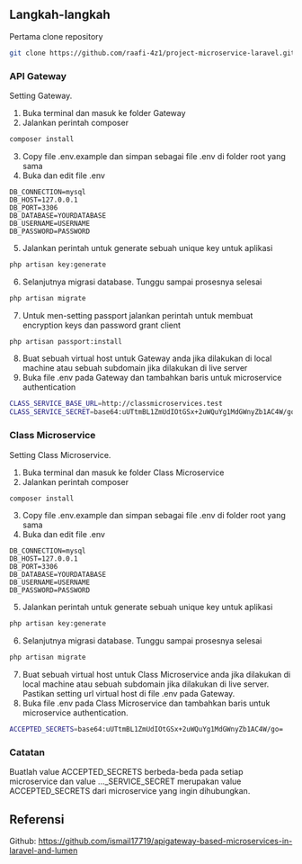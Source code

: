 ## Langkah-langkah

Pertama clone repository

```sh
git clone https://github.com/raafi-4z1/project-microservice-laravel.git
```
### API Gateway
Setting Gateway.
1. Buka terminal dan masuk ke folder Gateway
2. Jalankan perintah composer

```sh
composer install
```
3. Copy file .env.example dan simpan sebagai file .env di folder root yang sama
4. Buka dan edit file .env

```
DB_CONNECTION=mysql
DB_HOST=127.0.0.1
DB_PORT=3306
DB_DATABASE=YOURDATABASE
DB_USERNAME=USERNAME
DB_PASSWORD=PASSWORD
```
5. Jalankan perintah untuk generate sebuah unique key untuk aplikasi

```sh
php artisan key:generate
```
6.  Selanjutnya migrasi database. Tunggu sampai prosesnya selesai

```sh
php artisan migrate
```
7. Untuk men-setting passport jalankan perintah untuk membuat encryption keys dan password grant client

```sh
php artisan passport:install
```
8. Buat sebuah virtual host untuk Gateway anda jika dilakukan di local machine atau sebuah subdomain jika dilakukan di live server
9. Buka file .env pada Gateway dan tambahkan baris untuk microservice authentication

```sh
CLASS_SERVICE_BASE_URL=http://classmicroservices.test
CLASS_SERVICE_SECRET=base64:uUTtmBL1ZmUdIOtGSx+2uWQuYg1MdGWnyZb1AC4W/go=
```

### Class Microservice
Setting Class Microservice.
1. Buka terminal dan masuk ke folder Class Microservice
2. Jalankan perintah composer

```sh
composer install
```
3. Copy file .env.example dan simpan sebagai file .env di folder root yang sama
4. Buka dan edit file .env

```
DB_CONNECTION=mysql
DB_HOST=127.0.0.1
DB_PORT=3306
DB_DATABASE=YOURDATABASE
DB_USERNAME=USERNAME
DB_PASSWORD=PASSWORD
```
5. Jalankan perintah untuk generate sebuah unique key untuk aplikasi

```sh
php artisan key:generate
```
6.  Selanjutnya migrasi database. Tunggu sampai prosesnya selesai

```sh
php artisan migrate
```
7. Buat sebuah virtual host untuk Class Microservice anda jika dilakukan di local machine atau sebuah subdomain jika dilakukan di live server. Pastikan setting url virtual host di file .env pada Gateway.
8. Buka file .env pada Class Microservice dan tambahkan baris untuk microservice authentication.

```sh
ACCEPTED_SECRETS=base64:uUTtmBL1ZmUdIOtGSx+2uWQuYg1MdGWnyZb1AC4W/go=
```

### Catatan
Buatlah value ACCEPTED_SECRETS berbeda-beda pada setiap microservice dan value ..._SERVICE_SECRET merupakan value ACCEPTED_SECRETS dari microservice yang ingin dihubungkan.

## Referensi
Github: https://github.com/ismail17719/apigateway-based-microservices-in-laravel-and-lumen
